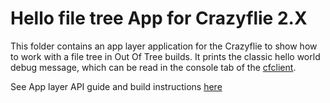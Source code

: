 # Hello file tree App for Crazyflie 2.X

This folder contains an app layer application for the Crazyflie to show how to work with a file tree in Out Of Tree builds.
It prints the classic hello world debug message, which can be read in the console tab of the [cfclient](https://github.com/bitcraze/crazyflie-clients-python).

See App layer API guide and build instructions [here](https://www.bitcraze.io/documentation/repository/crazyflie-firmware/master/userguides/app_layer/)